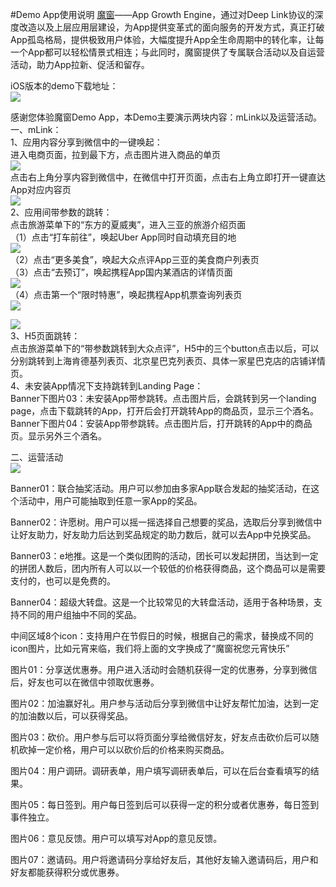 #Demo App使用说明
[魔窗](http://www.magicwindow.cn)——App Growth Engine，通过对Deep Link协议的深度改造以及上层应用层建设，为App提供变革式的面向服务的开发方式，真正打破App孤岛格局，提供极致用户体验，大幅度提升App全生命周期中的转化率，让每一个App都可以轻松情景式相连；与此同时，魔窗提供了专属联合活动以及自运营活动，助力App拉新、促活和留存。<br/>

iOS版本的demo下载地址：<br/>
![](ios_demo.png)

感谢您体验魔窗Demo App，本Demo主要演示两块内容：mLink以及运营活动。<br/>
一、mLink：<br/>
1、应用内容分享到微信中的一键唤起：<br/>
进入电商页面，拉到最下方，点击图片进入商品的单页<br/>
![](item_in_App.png)
<br/>
点击右上角分享内容到微信中，在微信中打开页面，点击右上角立即打开一键直达App对应内容页<br/>
![](item_in_wechat.png)
<br/>
2、应用间带参数的跳转：<br/>
点击旅游菜单下的“东方的夏威夷”，进入三亚的旅游介绍页面<br/>
（1）点击“打车前往”，唤起Uber App同时自动填充目的地<br/>
![](sanya01.png)
<br/>
（2）点击“更多美食”，唤起大众点评App三亚的美食商户列表页<br/>
（3）点击“去预订”，唤起携程App国内某酒店的详情页面<br/>
![](sanya02.png)
<br/>
（4）点击第一个“限时特惠”，唤起携程App机票查询列表页<br/>
![](sanya03.png)
<br/>

![](travel.png)
<br/>
3、H5页面跳转：<br/>
点击旅游菜单下的“带参数跳转到大众点评”，H5中的三个button点击以后，可以分别跳转到上海肯德基列表页、北京星巴克列表页、具体一家星巴克店的店铺详情页。<br/>
4、未安装App情况下支持跳转到Landing Page：<br/>
Banner下图片03：未安装App带参跳转。点击图片后，会跳转到另一个landing page，点击下载跳转的App，打开后会打开跳转App的商品页，显示三个酒名。<br/>
Banner下图片04：安装App带参跳转。点击图片后，打开跳转的App中的商品页。显示另外三个酒名。<br/>

二、运营活动<br/>
![](ec.png)
<br/>

Banner01：联合抽奖活动。用户可以参加由多家App联合发起的抽奖活动，在这个活动中，用户可能抽取到任意一家App的奖品。<br/>

Banner02：许愿树。用户可以摇一摇选择自己想要的奖品，选取后分享到微信中让好友助力，好友助力后达到奖品规定的助力数后，就可以去App中兑换奖品。<br/>

Banner03：e地推。这是一个类似团购的活动，团长可以发起拼团，当达到一定的拼团人数后，团内所有人可以以一个较低的价格获得商品，这个商品可以是需要支付的，也可以是免费的。<br/>

Banner04：超级大转盘。这是一个比较常见的大转盘活动，适用于各种场景，支持不同的用户组抽中不同的奖品。<br/>

中间区域8个icon：支持用户在节假日的时候，根据自己的需求，替换成不同的icon图片，比如元宵来临，我们将上面的文字换成了“魔窗祝您元宵快乐”<br/>

图片01：分享送优惠券。用户进入活动时会随机获得一定的优惠券，分享到微信后，好友也可以在微信中领取优惠券。<br/>

图片02：加油赢好礼。用户参与活动后分享到微信中让好友帮忙加油，达到一定的加油数以后，可以获得奖品。<br/>

图片03：砍价。用户参与后可以将页面分享给微信好友，好友点击砍价后可以随机砍掉一定价格，用户可以以砍价后的价格来购买商品。<br/>

图片04：用户调研。调研表单，用户填写调研表单后，可以在后台查看填写的结果。 <br/>

图片05：每日签到。用户每日签到后可以获得一定的积分或者优惠券，每日签到事件独立。<br/>

图片06：意见反馈。用户可以填写对App的意见反馈。<br/>

图片07：邀请码。用户将邀请码分享给好友后，其他好友输入邀请码后，用户和好友都能获得积分或优惠券。
